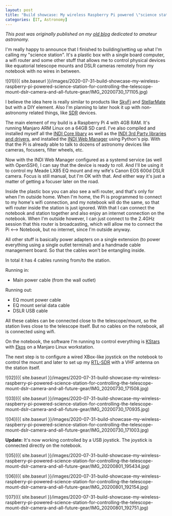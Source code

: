 ```yaml
---
layout: post
title: "Build showcase: My wireless Raspberry Pi powered \"science station\" for controlling the telescope mount, DSLR camera and all future gear"
categories: [IT, Astronomy]
---
```


*This post was originally published on my [old blog](https://boredprogrammer.postach.io/post/build-showcase-my-wireless-raspberry-pi-powered-science-station-for-controlling-the-telescope-mount-dslr-camera-and-all-future-gear) dedicated to amateur astronomy.*

I'm really happy to announce that I finished to building/setting up what I'm calling my "science station". It's a plastic box with a single board computer, a wifi router and some other stuff that allows me to control physical devices like equatorial telescope mounts and DSLR cameras remotely from my notebook with no wires in between.

![01]({{ site.baseurl }}/images/2020-07-31-build-showcase-my-wireless-raspberry-pi-powered-science-station-for-controlling-the-telescope-mount-dslr-camera-and-all-future-gear/IMG_20200730_171105.jpg)

I believe the idea here is really similar to products like [SkyFi](https://skysafariastronomy.com/skyfi-3-professional-astronomy-telescope-control.html) and [StellarMate](https://www.stellarmate.com/) but with a DIY element. Also I'm planning to later hook it up with non-astronomy related things, like [SDR](https://en.wikipedia.org/wiki/Software-defined_radio) devices.

The main element of my build is a Raspberry Pi 4 with 4GB RAM. It's running Manjaro ARM Linux on a 64GB SD card. I've also compiled and installed myself all the [INDI Core libary](https://github.com/indilib/indi) as well as the [INDI 3rd Party libraries and drivers](https://github.com/indilib/indi-3rdparty), and installed the [INDI Web Manager](https://github.com/knro/indiwebmanager) using Python's pip. With that the Pi is already able to talk to dozens of astronomy devices like cameras, focusers, filter wheels, etc.

Now with the INDI Web Manager configured as a systemd service (as well with OpenSSH), I can say that the device is ready to roll. And I'll be using it to control my Meade LX85 EQ mount and my wife's Canon EOS 600d DSLR camera. Focus is still manual, but I'm OK with that. And either way it's just a matter of getting a focuser later on the road.

Inside the plastic box you can also see a wifi router, and that's only for when I'm outside home. When I'm home, the Pi is programmed to connect to my home's wifi connection, and my notebook will do the same, so that wifi router inside the station is just ignored. With that I can connect the notebook and station together and also enjoy an internet connection on the notebook. When I'm outside however, I can just connect to the 2.4GHz session that this router is broadcasting, which will allow me to connect the Pi <--> Notebook, but no internet, since I'm outside anyway.

All other stuff is basically power adapters on a single extension (to power everything using a single outlet terminal) and a handmade cable management board. So that the cables won't be entangling inside.

In total it has 4 cables running from/to the station.

Running in:
- Main power cable (from the wall outlet)

Running out:
- EQ mount power cable
- EQ mount serial data cable
- DSLR USB cable

All these cables can be connected close to the telescope/mount, so the station lives close to the telescope itself. But no cables on the notebook, all is connected using wifi.

On the notebook, the software I'm running to control everything is [KStars](https://edu.kde.org/kstars/) with [Ekos](https://www.indilib.org/about/ekos.html) on a Manjaro Linux workstation.

The next step is to configure a wired XBox-like joystick on the notebook to control the mount and later to set up my [RTL-SDR](https://www.rtl-sdr.com/) with a VHF antenna on the station itself.

![02]({{ site.baseurl }}/images/2020-07-31-build-showcase-my-wireless-raspberry-pi-powered-science-station-for-controlling-the-telescope-mount-dslr-camera-and-all-future-gear/IMG_20200730_171508.jpg)

![03]({{ site.baseurl }}/images/2020-07-31-build-showcase-my-wireless-raspberry-pi-powered-science-station-for-controlling-the-telescope-mount-dslr-camera-and-all-future-gear/IMG_20200730_170935.jpg)

![04]({{ site.baseurl }}/images/2020-07-31-build-showcase-my-wireless-raspberry-pi-powered-science-station-for-controlling-the-telescope-mount-dslr-camera-and-all-future-gear/IMG_20200730_171003.jpg)

**Update:** It's now working controlled by a USB joystick. The joystick is connected directly on the notebook.

![05]({{ site.baseurl }}/images/2020-07-31-build-showcase-my-wireless-raspberry-pi-powered-science-station-for-controlling-the-telescope-mount-dslr-camera-and-all-future-gear/IMG_20200801_195434.jpg)

![06]({{ site.baseurl }}/images/2020-07-31-build-showcase-my-wireless-raspberry-pi-powered-science-station-for-controlling-the-telescope-mount-dslr-camera-and-all-future-gear/IMG_20200801_192154.jpg)

![07]({{ site.baseurl }}/images/2020-07-31-build-showcase-my-wireless-raspberry-pi-powered-science-station-for-controlling-the-telescope-mount-dslr-camera-and-all-future-gear/IMG_20200801_192751.jpg)
